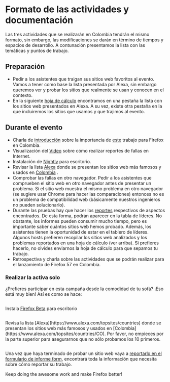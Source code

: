 

# Formato de las actividades y documentación

Las tres actividades que se realizarán en Colombia tendrán el mismo formato, sin embargo, las modificaciones se darán en término de tiempos y espacios de desarrollo. A contunación presentamos la lista con las temáticas y puntos de trabajo.
## Preparación
* Pedir a los asistentes que traigan sus sitios web favoritos al evento. Vamos a tener como base la lista presentada por Alexa, sin embargo queremos ver y probar los sitios que realmente se usan y conocen en el contexto. 
* En la siguiente [hoja de cálculo](https://docs.google.com/a/mozillacolombia.org/spreadsheets/d/1g0rV8_KIyMFCT9leTC1QJPzBwPu8r-OKkm2FC47LkLg/edit?usp=sharing) encontramos en una pestaña la lista con los sitios web presentados en Alexa. A su vez, existe otra pestaña en la que incluiremos los sitios que usamos y que trajimos al evento.

## Durante el evento
* Charla de [introducción](https://slides.com/gutemonik/firefox_57/) sobre la importancia de [este](https://gutemonik.github.io/Firefox57/) trabajo para Firefox en Colombia.
* Visualización del [Video](https://air.mozilla.org/desktop-webcompat-short-version/) sobre cómo realizar reportes de fallas en Internet.
* Instalación de [Nightly](https://www.mozilla.org/en-US/firefox/57.0a1/releasenotes/) para escritorio.
* Revisar la lista [Alexa](https://www.alexa.com/topsites/countries) donde se presentan los sitios web más famosos y usados en [Colombia](https://www.alexa.com/topsites/countries/CO) .
* Comprobar las fallas en otro navegador. Pedir a los asistentes que comprueben el sitio web en otro navegador antes de presentar un problema. Si el sitio web muestra el mismo problema en otro navegador (se sugiere usar Chrome para hacer las comparaciones) entonces no es un problema de compatibilidad web (básicamente nuestros ingenieros no pueden solucionarlo).
* Durante las pruebas hay que hacer los [reportes](https://firefoxsprint.mozilla.community/reporting/) respectivos de aspectos encontrados. De esta forma, podrán aparecer en la tabla de líderes. No obstante, los informes pueden consumir mucho tiempo, pero es importante saber cuántos sitios web hemos probado. Además, los asistentes tienen la oportunidad de estar en el tablero de líderes. Algunos hosts prefieren recopilar los sitios web analizados y los problemas reportados en una hoja de cálculo (ver arriba). Si prefieres hacerlo, no olvides enviarnos la hoja de cálculo para que sepamos tu trabajo.
* Retrospectiva y charla sobre las actividades que se podrán realizar para el lanzamiento de Firefox 57 en Colombia.


<h3 class="content-title">
  <span class="title-frame-grey"></span>
  Realizar la activa solo
  <span class="title-frame-grey title-frame--rotate-180"></span>
</h3> 

<p class="participate-theaser">¿Prefieres participar en esta campaña desde la comodidad de tu sofá? ¡Eso está muy bien! Así es como se hace:</p>

<section class="info-buttons">
  <div class="nightly">
    <a href="{{ '/reporting/' | prepend: site.baseurl }}"><img src="/img/beta-logo.png" alt="" /></a>
    <p>
      Instala <a href="https://www.mozilla.org/en-US/firefox/channel/desktop/#beta">Firefox Beta</a> para escritorio
    </p>
  </div>
  <div class="alexa">
    <a href="{{ '/leaderboard/' | prepend: site.baseurl }}"><img src="/img/icon-color-browser.svg" alt="" /></a>
    <p>
      Revisa la lista [Alexa](https://www.alexa.com/topsites/countries) donde se presentan los sitios web más famosos y usados en [Colombia](https://www.alexa.com/topsites/countries/CO). Por favor, no empieces por la parte superior para asegurarnos que no sólo probamos los 10 primeros. 
    </p>
  </div>
  <div class="report-attend">
    <a href="https://github.com/{{ site.github.repo }}"><img src="/img/icon-color-report.svg" alt="" /></a>
    <p>
      Una vez que haya terminado de probar un sitio web vaya a <a href="{{ '/reporting/' | prepend: site.baseurl }}">reportarlo en el formulario de informe form</a>, encontrará toda la información que necesita sobre cómo reportar su trabajo.
    </p>
  </div>
</section>  

<p class="participate-theaser">Keep doing the awesome work and make Firefox better!</p>
